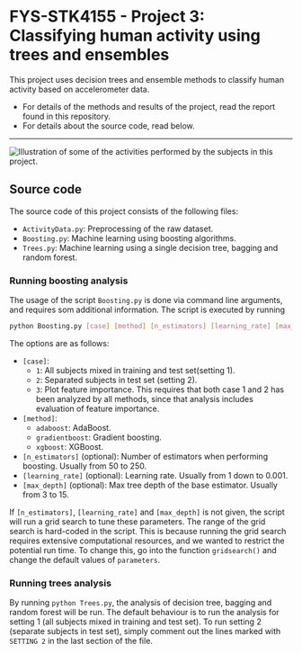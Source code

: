 # FYS-STK4155 - Project 3: Classifying human activity using trees and ensembles

This project uses decision trees and ensemble methods to classify human
activity based on accelerometer data. 

- For details of the methods and results of the project, read the report found
  in this repository. 
- For details about the source code, read below.

---

![Illustration of some of the activities performed by the subjects in this
project.](har-mario-figure.png)

## Source code

The source code of this project consists of the following files:

- `ActivityData.py`: Preprocessing of the raw dataset.
- `Boosting.py`: Machine learning using boosting algorithms.
- `Trees.py`: Machine learning using a single decision tree, bagging and random
  forest.


### Running boosting analysis

The usage of the script `Boosting.py` is done via command line arguments, and
requires som additional information. The script is executed by running 

```sh
python Boosting.py [case] [method] [n_estimators] [learning_rate] [max_depth]
```

The options are as follows:

- `[case]`:
    - `1`: All subjects mixed in training and test set(setting 1).
    - `2`: Separated subjects in test set (setting 2).
    - `3`: Plot feature importance. This requires that both case 1 and 2 has been
      analyzed by all methods, since that analysis includes evaluation of
      feature importance.
- `[method]`:
    - `adaboost`: AdaBoost.
    - `gradientboost`: Gradient boosting.
    - `xgboost`: XGBoost.
- `[n_estimators]` (optional): Number of estimators when performing boosting. Usually
  from 50 to 250.
- `[learning_rate]` (optional): Learning rate. Usually from 1 down to 0.001.
- `[max_depth]` (optional): Max tree depth of the base estimator. Usually from 3 to 15.

If `[n_estimators]`, `[learning_rate]` and `[max_depth]` is not given, the
script will run a grid search to tune these parameters. The range of the grid
search is hard-coded in the script. This is because running the grid search requires
extensive computational resources, and we wanted to restrict the potential run
time. To change this, go into the function `gridsearch()` and change the
default values of `parameters`.

### Running trees analysis

By running `python Trees.py`, the analysis of decision tree, bagging and random
forest will be run. The default behaviour is to run the analysis for setting 1
(all subjects mixed in training and test set). To run setting 2 (separate
subjects in test set), simply comment out the lines marked with `SETTING 2` in
the last section of the file.


